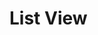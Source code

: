
# List View


<div id="object-list"></div>

<!-- START: List people based on GET request in URL -->
<script src="/scripts/CL.js"></script>
<script src="/scripts/andor.js"></script>
<script>
(function (window, document) {
   "use strict";
    let elem = document.getElementById("object-list"),
        u = new URL(window.location.href),
        c_name = andor.getCollectionName(u.pathname),
        keys = u.searchParams.get("keys"),
        state = u.searchParams.get("state");

    if (elem !== undefined) {
        if (keys !== null && keys.includes(",")) {
           AndOr.viewObjectList(elem, c_name, keys.split(","));
        } else if (state !== null && state !== "") {
           AndOr.viewAllObjects(elem, c_name, state);
        } else {
           AndOr.viewAllObjects(elem, c_name);
        }
    }
}(window, document));
</script>

<!--   END: List people based on GET request in URL -->


